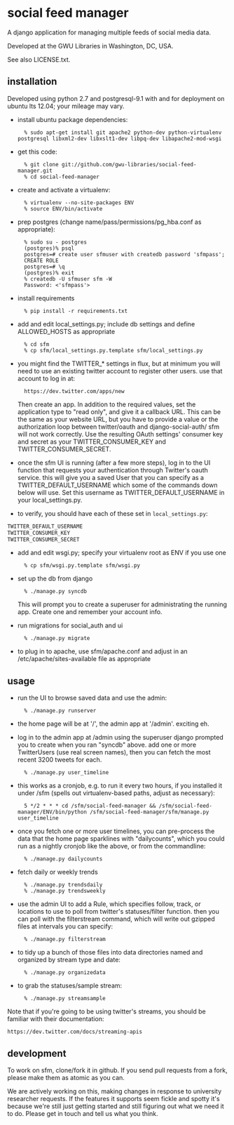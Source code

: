 social feed manager
===================

A django application for managing multiple feeds of social media data.

Developed at the GWU Libraries in Washington, DC, USA.

See also LICENSE.txt.


installation
------------

Developed using python 2.7 and postgresql-9.1 with and for deployment
on ubuntu lts 12.04; your mileage may vary.

* install ubuntu package dependencies:
        
        % sudo apt-get install git apache2 python-dev python-virtualenv postgresql libxml2-dev libxslt1-dev libpq-dev libapache2-mod-wsgi

* get this code:

        % git clone git://github.com/gwu-libraries/social-feed-manager.git
        % cd social-feed-manager

* create and activate a virtualenv:
  
        % virtualenv --no-site-packages ENV
        % source ENV/bin/activate
    
* prep postgres (change name/pass/permissions/pg_hba.conf as appropriate):
    
        % sudo su - postgres
        (postgres)% psql
        postgres=# create user sfmuser with createdb password 'sfmpass';
        CREATE ROLE
        postgres=# \q
        (postgres)% exit
        % createdb -U sfmuser sfm -W
        Password: <'sfmpass'>

* install requirements

        % pip install -r requirements.txt

* add and edit local_settings.py; include db settings and define
ALLOWED_HOSTS as appropriate

        % cd sfm
        % cp sfm/local_settings.py.template sfm/local_settings.py

* you might find the TWITTER_* settings in flux, but at minimum you will
need to use an existing twitter account to register other users.  use that
account to log in at:

        https://dev.twitter.com/apps/new

    Then create an app.  In addition to the required values, set
    the application type to "read only", and give it a callback URL.
    This can be the same as your website URL, but you have to provide
    a value or the authorization loop between twitter/oauth and
    django-social-auth/ sfm will not work correctly.  Use the resulting
    OAuth settings' consumer key and secret as your TWITTER_CONSUMER_KEY
    and TWITTER_CONSUMER_SECRET.

* once the sfm UI is running (after a few more steps), log in to the
UI function that requests your authentication through Twitter's oauth
service.  this will give you a saved User that you can specify as a
TWITTER_DEFAULT_USERNAME which some of the commands down below will use.
Set this username as TWITTER_DEFAULT_USERNAME in your local_settings.py.

* to verify, you should have each of these set in ```local_settings.py```:

```python
TWITTER_DEFAULT_USERNAME 
TWITTER_CONSUMER_KEY
TWITTER_CONSUMER_SECRET
```

* add and edit wsgi.py; specify your virtualenv root as ENV if you use one

        % cp sfm/wsgi.py.template sfm/wsgi.py

* set up the db from django

        % ./manage.py syncdb

    This will prompt you to create a superuser for administrating the
    running app.  Create one and remember your account info.

* run migrations for social_auth and ui

        % ./manage.py migrate

* to plug in to apache, use sfm/apache.conf and adjust in an 
  /etc/apache/sites-available file as appropriate


usage
-----

* run the UI to browse saved data and use the admin:

        % ./manage.py runserver

* the home page will be at '/', the admin app at '/admin'. exciting eh.

* log in to the admin app at /admin using the superuser django prompted
you to create when you ran "syncdb" above.  add one or more TwitterUsers
(use real screen names), then you can fetch the most recent 3200 tweets
for each.

        % ./manage.py user_timeline

* this works as a cronjob, e.g. to run it every two hours, if you installed
it under /sfm (spells out virtualenv-based paths, adjust as necessary):

        5 */2 * * * cd /sfm/social-feed-manager && /sfm/social-feed-manager/ENV/bin/python /sfm/social-feed-manager/sfm/manage.py user_timeline

* once you fetch one or more user timelines, you can pre-process the
data that the home page sparklines with "dailycounts", which you could run as
a nightly cronjob like the above, or from the commandline:

        % ./manage.py dailycounts

* fetch daily or weekly trends

        % ./manage.py trendsdaily
        % ./manage.py trendsweekly

* use the admin UI to add a Rule, which specifies follow, track, or locations
to use to poll from twitter's statuses/filter function. then you can poll
with the filterstream command, which will write out gzipped files at intervals
you can specify:

        % ./manage.py filterstream

* to tidy up a bunch of those files into data directories named and organized
by stream type and date:

        % ./manage.py organizedata

* to grab the statuses/sample stream:

        % ./manage.py streamsample

Note that if you're going to be using twitter's streams, you should be 
familiar with their documentation:

    https://dev.twitter.com/docs/streaming-apis



development
-----------

To work on sfm, clone/fork it in github.  If you send pull requests from
a fork, please make them as atomic as you can.

We are actively working on this, making changes in response to university
researcher requests.  If the features it supports seem fickle and spotty
it's because we're still just getting started and still figuring out
what we need it to do.  Please get in touch and tell us what you think.

